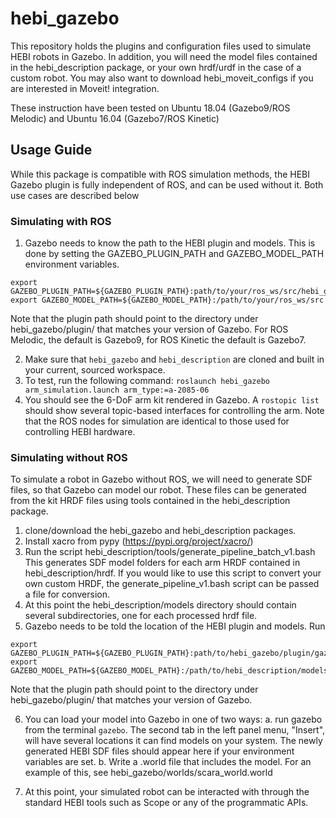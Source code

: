 # hebi_gazebo

This repository holds the plugins and configuration files used to simulate HEBI robots in Gazebo.
In addition, you will need the model files contained in the hebi_description package, or your own hrdf/urdf in the case of a custom robot.
You may also want to download hebi_moveit_configs if you are interested in Moveit! integration.

These instruction have been tested on Ubuntu 18.04 (Gazebo9/ROS Melodic) and Ubuntu 16.04 (Gazebo7/ROS Kinetic)

## Usage Guide
While this package is compatible with ROS simulation methods, the HEBI Gazebo plugin is fully independent of ROS, and can be used without it. Both use cases are described below

### Simulating with ROS
1. Gazebo needs to know the path to the HEBI plugin and models. This is done by setting the GAZEBO_PLUGIN_PATH and GAZEBO_MODEL_PATH environment variables.
```
export GAZEBO_PLUGIN_PATH=${GAZEBO_PLUGIN_PATH}:path/to/your/ros_ws/src/hebi_gazebo/plugin/gazebo9
export GAZEBO_MODEL_PATH=${GAZEBO_MODEL_PATH}:/path/to/your/ros_ws/src
```
Note that the plugin path should point to the directory under hebi_gazebo/plugin/ that matches your version of Gazebo. For ROS Melodic, the default is Gazebo9, for ROS Kinetic the default is Gazebo7.

2. Make sure that `hebi_gazebo` and `hebi_description` are cloned and built in your current, sourced workspace.
3. To test, run the following command:
`roslaunch hebi_gazebo arm_simulation.launch arm_type:=a-2085-06`
4. You should see the 6-DoF arm kit rendered in Gazebo. A `rostopic list` should show several topic-based interfaces for controlling the arm.
Note that the ROS nodes for simulation are identical to those used for controlling HEBI hardware.

### Simulating without ROS
To simulate a robot in Gazebo without ROS, we will need to generate SDF files, so that Gazebo can model our robot. These files can be generated from the kit HRDF files using tools contained in the hebi_description package.
1. clone/download the hebi_gazebo and hebi_description packages.
2. Install xacro from pypy (https://pypi.org/project/xacro/)
3. Run the script hebi_description/tools/generate_pipeline_batch_v1.bash
This generates SDF model folders for each arm HRDF contained in hebi_description/hrdf.
If you would like to use this script to convert your own custom HRDF, the generate_pipeline_v1.bash script can be passed a file for conversion.
4. At this point the hebi_description/models directory should contain several subdirectories, one for each processed hrdf file.
5. Gazebo needs to be told the location of the HEBI plugin and models. Run
```
export GAZEBO_PLUGIN_PATH=${GAZEBO_PLUGIN_PATH}:path/to/hebi_gazebo/plugin/gazebo9
export GAZEBO_MODEL_PATH=${GAZEBO_MODEL_PATH}:/path/to/hebi_description/models
```
Note that the plugin path should point to the directory under hebi_gazebo/plugin/ that matches your version of Gazebo.

6. You can load your model into Gazebo in one of two ways:
a. run gazebo from the terminal `gazebo`.
The second tab in the left panel menu, "Insert", will have several locations it can find models on your system.
The newly generated HEBI SDF files should appear here if your environment variables are set.
b. Write a .world file that includes the model. For an example of this, see hebi_gazebo/worlds/scara_world.world

7. At this point, your simulated robot can be interacted with through the standard HEBI tools such as Scope or any of the programmatic APIs.
